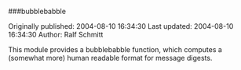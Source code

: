 ###bubblebabble

Originally published: 2004-08-10 16:34:30
Last updated: 2004-08-10 16:34:30
Author: Ralf Schmitt

This module provides a bubblebabble function, which computes a (somewhat more) human readable format for message digests.